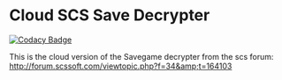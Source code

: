 # Cloud SCS Save Decrypter

[![Codacy Badge](https://api.codacy.com/project/badge/Grade/d114113dbbff4037973749f83eb2aad7)](https://www.codacy.com/app/AnotherFoxGuy/Cloud-SCS-Save-Decrypter?utm_source=github.com&amp;utm_medium=referral&amp;utm_content=AnotherFoxGuy/Cloud-SCS-Save-Decrypter&amp;utm_campaign=Badge_Grade)

This is the cloud version of the Savegame decrypter from the scs forum: http://forum.scssoft.com/viewtopic.php?f=34&amp;t=164103
